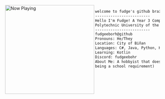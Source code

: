 <img align="left" src="https://spotify-github-profile.kittinanx.com/api/view?uid=mieg7o119wynwrowvvhm4fbud&cover_image=true&theme=compact&show_offline=false&background_color=121212&interchange=false" alt="Now Playing" width="290"/> 

```markdown
welcome to fudge's github brainrot
-------------------------
Hello I'm Fudge! A Year 3 Computer Engineering Student at 
Polytechnic University of the Philippines (PUP) - Biñan Campus
-------------------------
fudgeeborh@github
Pronouns: He/They
Location: City of Biñan
Languages: C#, Java, Python, HTML
Learning: Kotlin
Discord: fudgeebohr
About Me: A hobbyist that does coding for fun (aside from it
being a school requirement)
```
